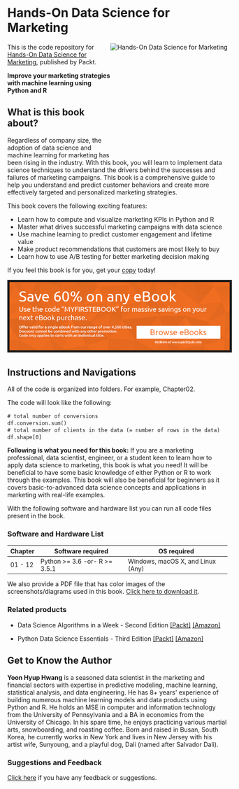 # Hands-On Data Science for Marketing

<a href="https://prod.packtpub.com/in/big-data-and-business-intelligence/hands-data-science-marketing?utm_source=github&utm_medium=repository&utm_campaign=9781789346343"><img src="Cover Image URL of the Book" alt="Hands-On Data Science for Marketing" height="256px" align="right"></a>

This is the code repository for [Hands-On Data Science for Marketing](https://prod.packtpub.com/in/big-data-and-business-intelligence/hands-data-science-marketing?utm_source=github&utm_medium=repository&utm_campaign=9781789346343), published by Packt.

**Improve your marketing strategies with machine learning using Python and R**

## What is this book about?
Regardless of company size, the adoption of data science and machine learning for marketing has been rising in the industry. With this book, you will learn to implement data science techniques to understand the drivers behind the successes and failures of marketing campaigns. This book is a comprehensive guide to help you understand and predict customer behaviors and create more effectively targeted and personalized marketing strategies.

This book covers the following exciting features:
* Learn how to compute and visualize marketing KPIs in Python and R
* Master what drives successful marketing campaigns with data science
* Use machine learning to predict customer engagement and lifetime value
* Make product recommendations that customers are most likely to buy
* Learn how to use A/B testing for better marketing decision making

If you feel this book is for you, get your [copy](https://www.amazon.com/dp/1789346347) today!

<a href="https://www.packtpub.com/?utm_source=github&utm_medium=banner&utm_campaign=GitHubBanner"><img src="https://raw.githubusercontent.com/PacktPublishing/GitHub/master/GitHub.png" 
alt="https://www.packtpub.com/" border="5" /></a>


## Instructions and Navigations
All of the code is organized into folders. For example, Chapter02.

The code will look like the following:
```
# total number of conversions
df.conversion.sum()
# total number of clients in the data (= number of rows in the data)
df.shape[0]
```

**Following is what you need for this book:**
If you are a marketing professional, data scientist, engineer, or a student keen to learn how to apply data science to marketing, this book is what you need! It will be beneficial to have some basic knowledge of either Python or R to work through the examples. This book will also be beneficial for beginners as it covers basic-to-advanced data science concepts and applications in marketing with real-life examples.

With the following software and hardware list you can run all code files present in the book.

### Software and Hardware List

| Chapter  | Software required                   | OS required                        |
| -------- | ------------------------------------| -----------------------------------|
| 01 - 12  | Python >= 3.6 -or- R >= 3.5.1       | Windows, macOS X, and Linux (Any)  |



We also provide a PDF file that has color images of the screenshots/diagrams used in this book. [Click here to download it](https://www.packtpub.com/sites/default/files/downloads/9781789346343_ColorImages.pdf).


### Related products <Other books you may enjoy>
* Data Science Algorithms in a Week - Second Edition [[Packt]](https://prod.packtpub.com/in/big-data-and-business-intelligence/data-science-algorithms-week-second-edition?utm_source=github&utm_medium=repository&utm_campaign=9781789806076) [[Amazon]](https://www.amazon.com/dp/B07K43K9HX)

* Python Data Science Essentials - Third Edition [[Packt]](https://prod.packtpub.com/in/big-data-and-business-intelligence/python-data-science-essentials-third-edition?utm_source=github&utm_medium=repository&utm_campaign=9781789537864) [[Amazon]](https://www.amazon.com/dp/178953786X)

## Get to Know the Author
**Yoon Hyup Hwang**
is a seasoned data scientist in the marketing and financial sectors with expertise in predictive modeling, machine learning, statistical analysis, and data engineering. He has 8+ years' experience of building numerous machine learning models and data products using Python and R. He holds an MSE in computer and information technology from the University of Pennsylvania and a BA in economics from the University of Chicago.
In his spare time, he enjoys practicing various martial arts, snowboarding, and roasting coffee. Born and raised in Busan, South Korea, he currently works in New York and lives in New Jersey with his artist wife, Sunyoung, and a playful dog, Dali (named after Salvador Dali).

### Suggestions and Feedback
[Click here](https://docs.google.com/forms/d/e/1FAIpQLSdy7dATC6QmEL81FIUuymZ0Wy9vH1jHkvpY57OiMeKGqib_Ow/viewform) if you have any feedback or suggestions.
